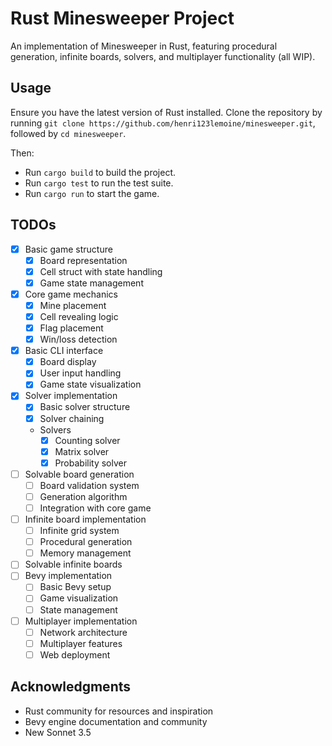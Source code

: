 # Rust Minesweeper Project

An implementation of Minesweeper in Rust, featuring procedural generation, infinite boards, solvers, and multiplayer functionality (all WIP).

## Usage

Ensure you have the latest version of Rust installed.
Clone the repository by running `git clone https://github.com/henri123lemoine/minesweeper.git`, followed by `cd minesweeper`.

Then:

- Run `cargo build` to build the project.
- Run `cargo test` to run the test suite.
- Run `cargo run` to start the game.

## TODOs

- [x] Basic game structure
  - [x] Board representation
  - [x] Cell struct with state handling
  - [x] Game state management
- [x] Core game mechanics
  - [x] Mine placement
  - [x] Cell revealing logic
  - [x] Flag placement
  - [x] Win/loss detection
- [x] Basic CLI interface
  - [x] Board display
  - [x] User input handling
  - [x] Game state visualization
- [x] Solver implementation
  - [x] Basic solver structure
  - [x] Solver chaining
  - Solvers
    - [x] Counting solver
    - [x] Matrix solver
    - [x] Probability solver
- [ ] Solvable board generation
  - [ ] Board validation system
  - [ ] Generation algorithm
  - [ ] Integration with core game
- [ ] Infinite board implementation
  - [ ] Infinite grid system
  - [ ] Procedural generation
  - [ ] Memory management
- [ ] Solvable infinite boards
- [ ] Bevy implementation
  - [ ] Basic Bevy setup
  - [ ] Game visualization
  - [ ] State management
- [ ] Multiplayer implementation
  - [ ] Network architecture
  - [ ] Multiplayer features
  - [ ] Web deployment

## Acknowledgments

- Rust community for resources and inspiration
- Bevy engine documentation and community
- New Sonnet 3.5
